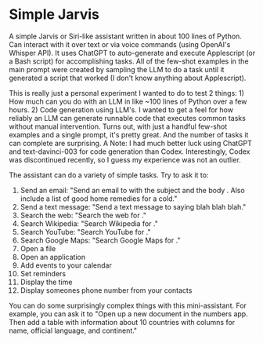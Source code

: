 # Simple Jarvis
A simple Jarvis or Siri-like assistant written in about 100 lines of Python. Can interact with it over text or via voice commands (using OpenAI's Whisper API). It uses ChatGPT to auto-generate and execute Applescript (or a Bash script) for accomplishing tasks. All of the few-shot examples in the main prompt were created by sampling the LLM to do a task until it generated a script that worked (I don't know anything about Applescript).

This is really just a personal experiment I wanted to do to test 2 things: 1) How much can you do with an LLM in like ~100 lines of Python over a few hours. 2) Code generation using LLM's. I wanted to get a feel for how reliably an LLM can generate runnable code that executes common tasks without manual intervention. Turns out, with just a handful few-shot examples and a single prompt, it's pretty great. And the number of tasks it can complete are surprising. A Note: I had much better luck using ChatGPT and text-davinci-003 for code generation than Codex. Interestingly, Codex was discontinued recently, so I guess my experience was not an outlier. 

The assistant can do a variety of simple tasks. Try to ask it to:
1) Send an email: "Send an email to <email> with the subject <subject> and the body <body>. Also include a list of good home remedies for a cold."
2) Send a text message: "Send a text message to <contact name> saying blah blah blah."
3) Search the web: "Search the web for <query>."
4) Search Wikipedia: "Search Wikipedia for <query>."
5) Search YouTube: "Search YouTube for <query>."
6) Search Google Maps: "Search Google Maps for <query>."
7) Open a file
8) Open an application
9) Add events to your calendar
10) Set reminders
11) Display the time
12) Display someones phone number from your contacts

You can do some surprisingly complex things with this mini-assistant. For example, you can ask it to "Open up a new document in the numbers app. Then add a table with information about 10 countries with columns for name, official language, and continent."


